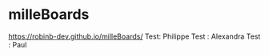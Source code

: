 # milleBoards
https://robinb-dev.github.io/milleBoards/
Test: Philippe
Test : Alexandra
Test : Paul 
